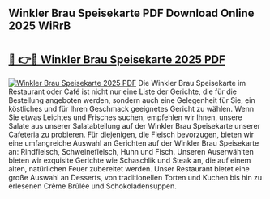## Winkler Brau Speisekarte PDF Download Online 2025 WiRrB

# <h2><a href="http://gc5yrs.nevu.top/?p=Winkler+Brau+Speisekarte">🔗 👉🔴 Winkler Brau Speisekarte 2025 PDF</a></h2>

[![Winkler Brau Speisekarte 2025 PDF](https://i.imgur.com/dBaPXMq.png)](http://gc5yrs.nevu.top/?p=Winkler+Brau+Speisekarte)
Die Winkler Brau Speisekarte im Restaurant oder Café ist nicht nur eine Liste der Gerichte, die für die Bestellung angeboten werden, sondern auch eine Gelegenheit für Sie, ein köstliches und für Ihren Geschmack geeignetes Gericht zu wählen. Wenn Sie etwas Leichtes und Frisches suchen, empfehlen wir Ihnen, unsere Salate aus unserer Salatabteilung auf der Winkler Brau Speisekarte unserer Cafeteria zu probieren. Für diejenigen, die Fleisch bevorzugen, bieten wir eine umfangreiche Auswahl an Gerichten auf der Winkler Brau Speisekarte an: Rindfleisch, Schweinefleisch, Huhn und Fisch. Unseren Auserwählten bieten wir exquisite Gerichte wie Schaschlik und Steak an, die auf einem alten, natürlichen Feuer zubereitet werden. Unser Restaurant bietet eine große Auswahl an Desserts, von traditionellen Torten und Kuchen bis hin zu erlesenen Crème Brûlée und Schokoladensuppen.
